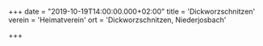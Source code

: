 +++
date = "2019-10-19T14:00:00.000+02:00"
title = 'Dickworzschnitzen'
verein = 'Heimatverein'
ort = 'Dickworzschnitzen, Niederjosbach'

+++

      